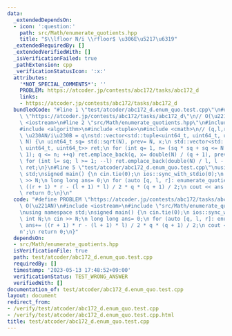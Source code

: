 ```yaml
---
data:
  _extendedDependsOn:
  - icon: ':question:'
    path: src/Math/enumerate_quotients.hpp
    title: "$\\lfloor N/i \\rfloor$ \u306E\u5217\u6319"
  _extendedRequiredBy: []
  _extendedVerifiedWith: []
  _isVerificationFailed: true
  _pathExtension: cpp
  _verificationStatusIcon: ':x:'
  attributes:
    '*NOT_SPECIAL_COMMENTS*': ''
    PROBLEM: https://atcoder.jp/contests/abc172/tasks/abc172_d
    links:
    - https://atcoder.jp/contests/abc172/tasks/abc172_d
  bundledCode: "#line 1 \"test/atcoder/abc172_d.enum_quo.test.cpp\"\n#define PROBLEM\
    \ \"https://atcoder.jp/contests/abc172/tasks/abc172_d\"\n// O(\u221AN)\n#include\
    \ <iostream>\n#line 2 \"src/Math/enumerate_quotients.hpp\"\n#include <vector>\n\
    #include <algorithm>\n#include <tuple>\n#include <cmath>\n// (q,l,r) : i in (l,r],\
    \ \u230AN/i\u230B = q\nstd::vector<std::tuple<uint64_t, uint64_t, uint64_t>> enumerate_quotients(uint64_t\
    \ N) {\n uint64_t sq= std::sqrt(N), prev= N, x;\n std::vector<std::tuple<uint64_t,\
    \ uint64_t, uint64_t>> ret;\n for (int q= 1, n= (sq * sq + sq <= N ? sq : sq -\
    \ 1); q <= n; ++q) ret.emplace_back(q, x= double(N) / (q + 1), prev), prev= x;\n\
    \ for (int l= sq; l >= 1; --l) ret.emplace_back(double(N) / l, l - 1, l);\n return\
    \ ret;\n}\n#line 5 \"test/atcoder/abc172_d.enum_quo.test.cpp\"\nusing namespace\
    \ std;\nsigned main() {\n cin.tie(0);\n ios::sync_with_stdio(0);\n int N;\n cin\
    \ >> N;\n long long ans= 0;\n for (auto [q, l, r]: enumerate_quotients(N)) ans+=\
    \ ((r + 1) * r - (l + 1) * l) / 2 * q * (q + 1) / 2;\n cout << ans << '\\n';\n\
    \ return 0;\n}\n"
  code: "#define PROBLEM \"https://atcoder.jp/contests/abc172/tasks/abc172_d\"\n//\
    \ O(\u221AN)\n#include <iostream>\n#include \"src/Math/enumerate_quotients.hpp\"\
    \nusing namespace std;\nsigned main() {\n cin.tie(0);\n ios::sync_with_stdio(0);\n\
    \ int N;\n cin >> N;\n long long ans= 0;\n for (auto [q, l, r]: enumerate_quotients(N))\
    \ ans+= ((r + 1) * r - (l + 1) * l) / 2 * q * (q + 1) / 2;\n cout << ans << '\\\
    n';\n return 0;\n}"
  dependsOn:
  - src/Math/enumerate_quotients.hpp
  isVerificationFile: true
  path: test/atcoder/abc172_d.enum_quo.test.cpp
  requiredBy: []
  timestamp: '2023-05-13 17:48:52+09:00'
  verificationStatus: TEST_WRONG_ANSWER
  verifiedWith: []
documentation_of: test/atcoder/abc172_d.enum_quo.test.cpp
layout: document
redirect_from:
- /verify/test/atcoder/abc172_d.enum_quo.test.cpp
- /verify/test/atcoder/abc172_d.enum_quo.test.cpp.html
title: test/atcoder/abc172_d.enum_quo.test.cpp
---
```

